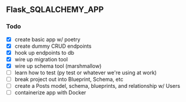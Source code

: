 ## Flask_SQLALCHEMY_APP

### Todo

- [x] create basic app w/ poetry
- [x] create dummy CRUD endpoints
- [x] hook up endpoints to db
- [x] wire up migration tool
- [x] wire up schema tool (marshmallow)
- [ ] learn how to test (py test or whatever we're using at work)
- [ ] break project out into Blueprint, Schema, etc
- [ ] create a Posts model, schema, blueprints, and relationship w/ Users
- [ ] containerize app with Docker
